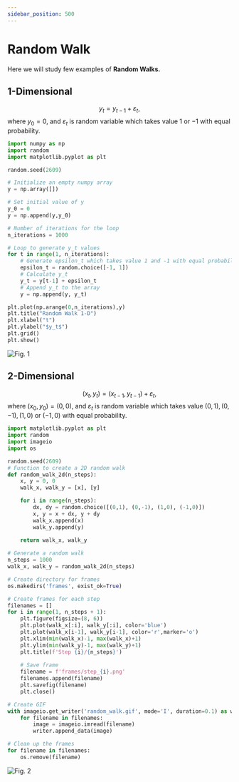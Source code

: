 ```yaml
---
sidebar_position: 500
---
```

# Random Walk

Here we will study few examples of **Random Walks.**

## 1-Dimensional
$$
y_t=y_{t-1}+\varepsilon_t,
$$
where $y_0=0$, and $\varepsilon_t$ is random variable which takes value $1$ or $-1$ with equal probability.
```python
import numpy as np
import random
import matplotlib.pyplot as plt

random.seed(2609)

# Initialize an empty numpy array
y = np.array([])

# Set initial value of y
y_0 = 0
y = np.append(y,y_0)

# Number of iterations for the loop
n_iterations = 1000

# Loop to generate y_t values
for t in range(1, n_iterations):
    # Generate epsilon_t which takes value 1 and -1 with equal probability
    epsilon_t = random.choice([-1, 1])
    # Calculate y_t
    y_t = y[t-1] + epsilon_t
    # Append y_t to the array
    y = np.append(y, y_t)

plt.plot(np.arange(0,n_iterations),y)
plt.title("Random Walk 1-D")
plt.xlabel("t")
plt.ylabel("$y_t$")
plt.grid()
plt.show()
```
<div style={{ textAlign: 'center' }}>
    <img src={require('../../../../my-website/Assets/randomwalk1D.png').default} alt="Fig. 1"/>
    <p style={{ marginTop: '1px' }}></p>
</div>

## 2-Dimensional
$$
(x_t,y_t)=(x_{t-1},y_{t-1})+\varepsilon_t,
$$
where $(x_0,y_0)=(0,0)$, and $\varepsilon_t$ is random variable which takes value $(0,1), (0,-1), (1,0)$ or $(-1,0)$ with equal probability.
```python
import matplotlib.pyplot as plt
import random
import imageio
import os

random.seed(2609)
# Function to create a 2D random walk
def random_walk_2d(n_steps):
    x, y = 0, 0
    walk_x, walk_y = [x], [y]

    for i in range(n_steps):
        dx, dy = random.choice([(0,1), (0,-1), (1,0), (-1,0)])
        x, y = x + dx, y + dy
        walk_x.append(x)
        walk_y.append(y)
    
    return walk_x, walk_y

# Generate a random walk
n_steps = 1000
walk_x, walk_y = random_walk_2d(n_steps)

# Create directory for frames
os.makedirs('frames', exist_ok=True)

# Create frames for each step
filenames = []
for i in range(1, n_steps + 1):
    plt.figure(figsize=(8, 6))
    plt.plot(walk_x[:i], walk_y[:i], color='blue')
    plt.plot(walk_x[i-1], walk_y[i-1], color='r',marker='o')
    plt.xlim(min(walk_x)-1, max(walk_x)+1)
    plt.ylim(min(walk_y)-1, max(walk_y)+1)
    plt.title(f'Step {i}/{n_steps}')
    
    # Save frame
    filename = f'frames/step_{i}.png'
    filenames.append(filename)
    plt.savefig(filename)
    plt.close()

# Create GIF
with imageio.get_writer('random_walk.gif', mode='I', duration=0.1) as writer:
    for filename in filenames:
        image = imageio.imread(filename)
        writer.append_data(image)

# Clean up the frames
for filename in filenames:
    os.remove(filename)
```
<div style={{ textAlign: 'center' }}>
    <img src={require('../../../../my-website/Assets/randomwalk2D.gif').default} alt="Fig. 2"/>
    <p style={{ marginTop: '1px' }}></p>
</div>